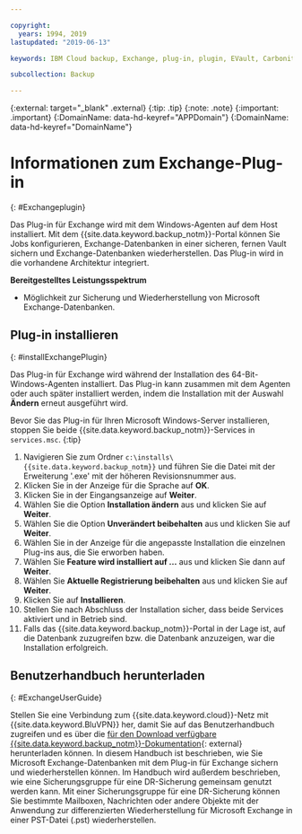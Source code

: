 ```yaml
---

copyright:
  years: 1994, 2019
lastupdated: "2019-06-13"

keywords: IBM Cloud backup, Exchange, plug-in, plugin, EVault, Carbonite

subcollection: Backup

---
```

{:external: target="_blank" .external}
{:tip: .tip}
{:note: .note}
{:important: .important}
{:DomainName: data-hd-keyref="APPDomain"}
{:DomainName: data-hd-keyref="DomainName"}

# Informationen zum Exchange-Plug-in
{: #Exchangeplugin}

Das Plug-in für Exchange wird mit dem Windows-Agenten auf dem Host installiert. Mit dem {{site.data.keyword.backup_notm}}-Portal können Sie Jobs konfigurieren, Exchange-Datenbanken in einer sicheren, fernen Vault sichern und Exchange-Datenbanken wiederherstellen. Das Plug-in wird in die vorhandene Architektur integriert.

**Bereitgestelltes Leistungsspektrum**

- Möglichkeit zur Sicherung und Wiederherstellung von Microsoft Exchange-Datenbanken.

## Plug-in installieren
{: #installExchangePlugin}

Das Plug-in für Exchange wird während der Installation des 64-Bit-Windows-Agenten installiert. Das Plug-in kann zusammen mit dem Agenten oder auch später installiert werden, indem die Installation mit der Auswahl **Ändern** erneut ausgeführt wird.

Bevor Sie das Plug-in für Ihren Microsoft Windows-Server installieren, stoppen Sie beide {{site.data.keyword.backup_notm}}-Services in `services.msc`.
{:tip}

1. Navigieren Sie zum Ordner `c:\installs\{{site.data.keyword.backup_notm}}` und führen Sie die Datei mit der Erweiterung '.exe' mit der höheren Revisionsnummer aus.
2. Klicken Sie in der Anzeige für die Sprache auf **OK**.
3. Klicken Sie in der Eingangsanzeige auf **Weiter**.
4. Wählen Sie die Option **Installation ändern** aus und klicken Sie auf **Weiter**.
5. Wählen Sie die Option **Unverändert beibehalten** aus und klicken Sie auf **Weiter**.
6. Wählen Sie in der Anzeige für die angepasste Installation die einzelnen Plug-ins aus, die Sie erworben haben.
7. Wählen Sie **Feature wird installiert auf ...** aus und klicken Sie dann auf **Weiter**.
8. Wählen Sie **Aktuelle Registrierung beibehalten** aus und klicken Sie auf **Weiter**.
9. Klicken Sie auf **Installieren**.
10. Stellen Sie nach Abschluss der Installation sicher, dass beide Services aktiviert und in Betrieb sind.
11. Falls das {{site.data.keyword.backup_notm}}-Portal in der Lage ist, auf die Datenbank zuzugreifen bzw. die Datenbank anzuzeigen, war die Installation erfolgreich.

## Benutzerhandbuch herunterladen
{: #ExchangeUserGuide}

Stellen Sie eine Verbindung zum {{site.data.keyword.cloud}}-Netz mit {{site.data.keyword.BluVPN}} her, damit Sie auf das Benutzerhandbuch zugreifen und es über die [für den Download verfügbare {{site.data.keyword.backup_notm}}-Dokumentation](http://downloads.service.softlayer.com/evault/Documentation/){: external} herunterladen können. In diesem Handbuch ist beschrieben, wie Sie Microsoft Exchange-Datenbanken mit dem Plug-in für Exchange sichern und wiederherstellen können. Im Handbuch wird außerdem beschrieben, wie eine Sicherungsgruppe für eine DR-Sicherung gemeinsam genutzt werden kann. Mit einer Sicherungsgruppe für eine DR-Sicherung können Sie bestimmte Mailboxen, Nachrichten oder andere Objekte mit der Anwendung zur differenzierten Wiederherstellung für Microsoft Exchange in einer PST-Datei (.pst) wiederherstellen.

